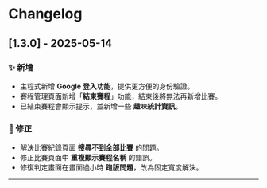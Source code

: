 # Changelog 

## [1.3.0] - 2025-05-14 

### ✨ 新增 
- 主程式新增 **Google 登入功能**，提供更方便的身份驗證。 
- 賽程管理頁面新增「**結束賽程**」功能，結束後將無法再新增比賽。 
- 已結束賽程會顯示提示，並新增一些 **趣味統計資訊**。 

### 🐞 修正 
- 解決比賽紀錄頁面 **搜尋不到全部比賽** 的問題。 
- 修正比賽頁面中 **重複顯示賽程名稱** 的錯誤。 
- 修復判定畫面在畫面過小時 **跑版問題**，改為固定寬度解決。 

---